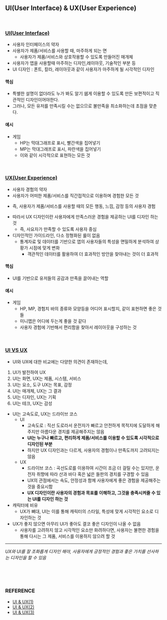 ## UI(User Interface) & UX(User Experience)

<br/>

### <u>UI(User Interface)</u>

* 사용자 인터페이스의 약자
* 사용자가 제품/서비스를 사용할 때, 마주하게 되는 면
  * 사용자가 제품/서비스와 상호작용할 수 있도록 만들어진 매개체
* 사용자가 앱을 사용할때 마주하는 디자인,레이아웃, 기술적인 부분 등
* UI 디자인 : 폰트, 칼라, 레이아웃과 같이 사용자가 마주하게 될 시각적인 디자인

#### 핵심

* 특별한 설명이 없더라도 누가 봐도 알기 쉡게 이용할 수 있도록 만든 보편적이고 직관적인 디자인이어야한다.
* 그러나, 모든 유저를 만족시킬 수는 없으므로 불만족을 최소화하는데 초점을 맞춘다.

#### 예시

* 게임
  * HP는 막대그래프로 표시, 빨간색을 집어넣기
  * MP는 막대그래프로 표시, 파란색을 집어넣기
  * 이와 같이 시각적으로 표현하는 모든 것

<br/>

### <u>UX(User Experience)</u>

- 사용자 경험의 약자
- 사용자가 어떠한 제품/서비스를 직간접적으로 이용하며 경험한 모든 것
* 즉, 사용자가 제품/서비스를 사용할 때의 모든 행동, 느낌, 감정 등의 사용자 경험
- 따라서 UX 디자인이란 사용자에게 만족스러운 경험을 제공하는 UI를 디자인 하는 것
  * 즉, 사요자가 만족할 수 있도록 사용자 중심
- 디자인적인 가이드라인, 다소 정형화된 룰이 없음
  * 통계자료 및 데이터를 기반으로 앱의 사용자들의 특성을 면밀하게 분석하여 상황가 시점에 맞게 변화
    * 객관적인 데이터를 활용하여 더 효과적인 방안을 찾아내는 것이 더 효과적

#### 핵심

* UI를 기반으로 유저들의 공감과 만족을 끌어내는 역할

#### 예시

* 게임
  * HP, MP, 경험치 바의 종류와 모양등을 어디어 표시할지, 같이 표현하면 좋은 것들
  * 미니맵은 어디에 두는게 좋을 것 같다
  * 사용자 경험에 기반해서 편리함을 찾아서 레이아웃을 구성하는 것

<br/>

### <u>UI VS UX</u>

* UI와 UX에 대한 비교에는 다양한 의견이 존재하는데,
1. UI가 발전하여 UX
  2. UI는 화면, UX는 제품, 시스템, 서비스
  3. UI는 요소, 도구 UX는 목표, 감정
  4. UI는 매개체, UX는 그 결과
  5. UI는 디자인, UX는 기획
  6. UI는 테크, UX는 감성
* UI는 고속도로, UX는 드라이브 코스
  * UI
    * 고속도로 : 직선 도로라서 운전자가 빠르고 안전하게 목적지에 도달하게 해주지만 아름다운 경치를 제공해주지는 않음
    * **UI는 누구나 빠르고, 편리하게 제품/서비스를 이용할 수 있도록 시각적으로 디자인된 부분**
    * 하지만 UX 디자인과는 다르게, 사용자의 경험이나 만족도까지 고려되지는 않음
  * UX
    * 드라이브 코스 : 곡선도로를 이용하여 시간이 조금 더 걸릴 수는 있지만, 운전자 취향에 따라 산과 바다 혹은 넓은 들판의 경치를 구경할 수 있음
    * UX의 관점에서는 속도, 안정성과 함께 사용자에게 좋은 경험을 제공해주는 것을 중요시함
    * **UX 디자인이란 사용자의 경험과 목표를 이해하고, 그것을 충족시켜줄 수 있는 UI를 디자인 하는 것**
* 캐릭터에 비유
  * UX가 뼈대, UI는 이를 통해 캐릭터의 스타일, 특성에 맞게 시각적인 요소로 디자인하는 것
* UX가 좋지 않으면 아무리 UI가 좋아도 결코 좋은 디자인이 나올 수 없음
  - 사용자를 고려하지 않고 시각적인 요소만 화려하다면, 사용자는 불편한 경험을 통해 다시는 그 제품, 서비스를 이용하지 않으려 할 것

***

*UX와 UI를 잘 조화롭게 디자인 해야, 사용자에게 긍정적인 경험과 좋은 가치를 선사하는 디자인을 할 수 있음*

<br/>

<br/>

<br/>

### REFERENCE

* [UI & UX(1)](https://github.com/fake-developers/1st/blob/SJH-09/SJH/UI&UX%20Difference.md)
* [UI & UX(2)](https://github.com/fake-developers/1st/blob/KJY-09/KJY/%5BWEB%5D%20UI%EC%99%80%20UX.md)
* [UI & UX(3)](https://m.blog.naver.com/PostView.nhn?blogId=moolsaess&logNo=221159385304&proxyReferer=https:%2F%2Fwww.google.com%2F)